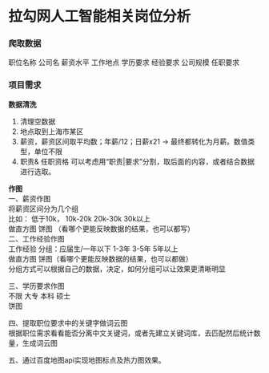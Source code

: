 # 拉勾网人工智能相关岗位分析

### 爬取数据
职位名称 公司名 薪资水平  工作地点  学历要求 经验要求 公司规模  任职要求

### 项目需求        
**数据清洗**
1. 清理空数据
2. 地点取到上海市某区      
3. 薪资，薪资区间取平均数；年薪/12；日薪x21 -> 最终都转化为月薪。数值类型，单位不限       
4. 职责& 任职资格 可以考虑用“职责|要求”分割，取后面的内容，或者结合数据进行选取。   

**作图**     
一、薪资作图     
	将薪资区间分为几个组      
	比如： 低于10k， 10k-20k  20k-30k  30k以上     
	做直方图 饼图 （看哪个更能反映数据的结果，也可以都写）      
二、工作经验作图       
	工作经验 分组：应届生/一年以下 1-3年 3-5年 5年以上      
	做直方图 饼图（看哪个更能反映数据的结果，也可以都做）       
	分组方式可以根据自己的数据，决定，如何分组可以让效果更清晰明显       

三、学历要求作图      
	不限 大专 本科 硕士     
	饼图     

四、提取职位要求中的关键字做词云图      
	根据职位需求看看能否分离中文关键词，或者先建立关键词库，去匹配然后统计数量，生成词云图     

五、通过百度地图api实现地图标点及热力图效果。       
